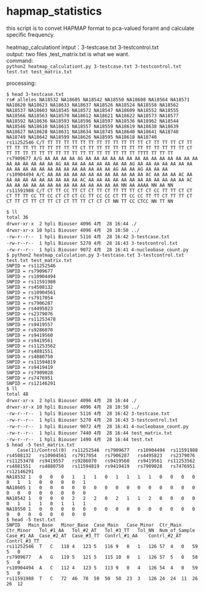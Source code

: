 # hapmap_statistics
this script is to convet HAPMAP format to pca-valued foramt and calculate specific frequency.

heatmap_calculationt
intput：3-testcase.txt 3-testcontrol.txt   
output: two files ,test_matrix.txt is what we want.  
command:  
```python2 heatmap_calculationt.py 3-testcase.txt 3-testcontrol.txt test.txt test_matrix.txt```

processing:
```
$ head 3-testcase.txt
rs# alleles NA18532 NA18605 NA18542 NA18550 NA18608 NA18564 NA18571 NA18620 NA18623 NA18633 NA18637 NA18526 NA18524 NA18558 NA18562 NA18537 NA18603 NA18545 NA18572 NA18547 NA18609 NA18552 NA18555 NA18566 NA18563 NA18570 NA18612 NA18621 NA18622 NA18573 NA18577 NA18592 NA18636 NA18593 NA18596 NA18597 NA18536 NA18962 NA18544 NA18546 NA18610 NA18615 NA18557 NA18559 NA18619 NA18638 NA18639 NA18627 NA18628 NA18631 NA18634 NA18745 NA18640 NA18641 NA18748 NA18749 NA18642 NA18599 NA18626 NA18595 NA18618 NA18740
rs11252546 C/T TT TT TT TT TT TT TT TT TT TT TT TT CT TT TT TT CT TT TT TT TT TT TT TT TT TT TT CT TT TT TT TT TT TT TT TT TT TT TT TT CT TT TT TT TT TT TT TT TT TT TT TT TT TT TT TT TT TTTT TT TT TT
rs7909677 A/G AA AA AA AA AG AA AA AA AA AA AA AA AA AA AA AA AA AA AA AA AA AA AA AA AA AG AA AA AA AA AA AA AA AA AG AA AA AA AA AA AA AA AA AA AA AA AA AA AA AA AA AA AA AA AA AG AA AA AG AA AA AA
rs10904494 A/C AA AA AA AA AA AA AA AA AA AA AA AA AC AA AA AA AC AA AA AA AA AA AA AA AA AA AA AC AA AA AA AA AA AA AA AA AA AA AA AA AC AA AA AA AA AA AA AA AA AA AA AA AA AA AA NN AA AAAA NN AA NN
rs11591988 C/T CT TT CC TT CT CT TT CT TT TT TT CT CT CC TT TT CT CT CT TT TT CC TT CC CT CT CT CC TT CC CC CT TT CC CC TT TT CT TT TT CT CT TT CT TT CT TT CT CT TT TT CT CT CT NN TT CC CTCC NN TT NN

$ ll
total 36
drwxr-xr-x  2 hpli Biouser 4096 4月  28 16:44 ./
drwxr-xr-x 10 hpli Biouser 4096 4月  28 10:50 ../
-rw-r--r--  1 hpli Biouser 5116 4月  28 16:42 3-testcase.txt
-rw-r--r--  1 hpli Biouser 5270 4月  28 16:43 3-testcontrol.txt
-rw-r--r--  1 hpli Biouser 9072 4月  28 16:41 4-nucleobase_count.py
$ python2 heatmap_calculation.py 3-testcase.txt 3-testcontrol.txt test.txt test_matrix.txt
SNPID = rs11252546
SNPID = rs7909677
SNPID = rs10904494
SNPID = rs11591988
SNPID = rs4508132
SNPID = rs10904561
SNPID = rs7917054
SNPID = rs7906287
SNPID = rs4495823
SNPID = rs2379076
SNPID = rs11253478
SNPID = rs9419557
SNPID = rs9286070
SNPID = rs9419560
SNPID = rs9419561
SNPID = rs11253562
SNPID = rs4881551
SNPID = rs4880750
SNPID = rs11594819
SNPID = rs9419419
SNPID = rs7909028
SNPID = rs7476951
SNPID = rs12146291
$ ll
total 48
drwxr-xr-x  2 hpli Biouser 4096 4月  28 16:44 ./
drwxr-xr-x 10 hpli Biouser 4096 4月  28 10:50 ../
-rw-r--r--  1 hpli Biouser 5116 4月  28 16:42 3-testcase.txt
-rw-r--r--  1 hpli Biouser 5270 4月  28 16:43 3-testcontrol.txt
-rw-r--r--  1 hpli Biouser 9072 4月  28 16:41 4-nucleobase_count.py
-rw-r--r--  1 hpli Biouser 7440 4月  28 16:44 test_matrix.txt
-rw-r--r--  1 hpli Biouser 1490 4月  28 16:44 test.txt
$ head -5 test_matrix.txt
	Case(1)/Control(0)	rs11252546	rs7909677	rs10904494	rs11591988	rs4508132	rs10904561	rs7917054	rs7906287	rs4495823	rs2379076	rs11253478	rs9419557	rs9286070	rs9419560	rs9419561  rs11253562	rs4881551	rs4880750	rs11594819	rs9419419	rs7909028	rs7476951	rs12146291
NA18532	1	0	0	0	1	1	1	0	1	1	1	1	0	0	0	0	0	1	1	0	0	0	0	1
NA18605	1	0	0	0	0	0	0	0	0	0	0	0	0	0	0	0	0	0	0	0	0	0	0	0
NA18542	1	0	0	0	2	2	2	0	2	1	1	2	0	0	0	0	0	1	1	1	0	1	1	1
NA18550	1	0	0	0	0	0	0	0	0	0	0	0	0	0	0	0	0	0	0	0	0	0	0	0
$ head -5 test.txt
SNPID	Main_Base	Minor_Base	Case_Main	Case_Minor	Ctr_Main	Ctr_Minor	Tol_#1_AA	Tol_#2_AT	Tol_#3_TT	Tol_NN	Num_of_Sample	Case_#1_AA	Case_#2_AT	Case_#3_TT	Contrl_#1_AA	Contrl_#2_AT	Contrl_#3_TT
rs11252546	T	C	118	4	123	5	116	9	0	1	126	57	4	0	59	5	0
rs7909677	A	G	119	5	121	5	115	10	0	1	126	57	5	0	58	5	0
rs10904494	A	C	112	4	123	5	113	9	0	4	126	54	4	0	59	5	0
rs11591988	T	C	72	46	78	50	50	50	23	3	126	24	24	11	26	26	12  

```
